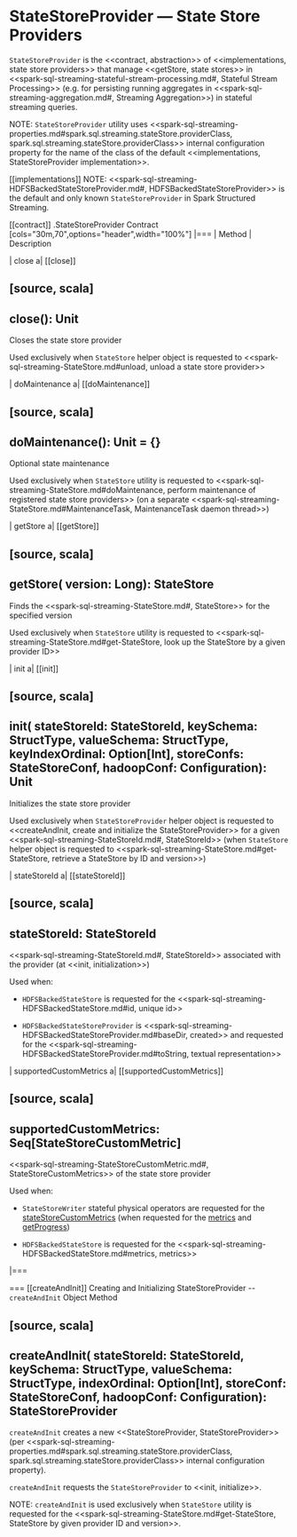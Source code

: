 # StateStoreProvider &mdash; State Store Providers

`StateStoreProvider` is the <<contract, abstraction>> of <<implementations, state store providers>> that manage <<getStore, state stores>> in <<spark-sql-streaming-stateful-stream-processing.md#, Stateful Stream Processing>> (e.g. for persisting running aggregates in <<spark-sql-streaming-aggregation.md#, Streaming Aggregation>>) in stateful streaming queries.

NOTE: `StateStoreProvider` utility uses <<spark-sql-streaming-properties.md#spark.sql.streaming.stateStore.providerClass, spark.sql.streaming.stateStore.providerClass>> internal configuration property for the name of the class of the default <<implementations, StateStoreProvider implementation>>.

[[implementations]]
NOTE: <<spark-sql-streaming-HDFSBackedStateStoreProvider.md#, HDFSBackedStateStoreProvider>> is the default and only known `StateStoreProvider` in Spark Structured Streaming.

[[contract]]
.StateStoreProvider Contract
[cols="30m,70",options="header",width="100%"]
|===
| Method
| Description

| close
a| [[close]]

[source, scala]
----
close(): Unit
----

Closes the state store provider

Used exclusively when `StateStore` helper object is requested to <<spark-sql-streaming-StateStore.md#unload, unload a state store provider>>

| doMaintenance
a| [[doMaintenance]]

[source, scala]
----
doMaintenance(): Unit = {}
----

Optional state maintenance

Used exclusively when `StateStore` utility is requested to <<spark-sql-streaming-StateStore.md#doMaintenance, perform maintenance of registered state store providers>> (on a separate <<spark-sql-streaming-StateStore.md#MaintenanceTask, MaintenanceTask daemon thread>>)

| getStore
a| [[getStore]]

[source, scala]
----
getStore(
  version: Long): StateStore
----

Finds the <<spark-sql-streaming-StateStore.md#, StateStore>> for the specified version

Used exclusively when `StateStore` utility is requested to <<spark-sql-streaming-StateStore.md#get-StateStore, look up the StateStore by a given provider ID>>

| init
a| [[init]]

[source, scala]
----
init(
  stateStoreId: StateStoreId,
  keySchema: StructType,
  valueSchema: StructType,
  keyIndexOrdinal: Option[Int],
  storeConfs: StateStoreConf,
  hadoopConf: Configuration): Unit
----

Initializes the state store provider

Used exclusively when `StateStoreProvider` helper object is requested to <<createAndInit, create and initialize the StateStoreProvider>> for a given <<spark-sql-streaming-StateStoreId.md#, StateStoreId>> (when `StateStore` helper object is requested to <<spark-sql-streaming-StateStore.md#get-StateStore, retrieve a StateStore by ID and version>>)

| stateStoreId
a| [[stateStoreId]]

[source, scala]
----
stateStoreId: StateStoreId
----

<<spark-sql-streaming-StateStoreId.md#, StateStoreId>> associated with the provider (at <<init, initialization>>)

Used when:

* `HDFSBackedStateStore` is requested for the <<spark-sql-streaming-HDFSBackedStateStore.md#id, unique id>>

* `HDFSBackedStateStoreProvider` is <<spark-sql-streaming-HDFSBackedStateStoreProvider.md#baseDir, created>> and requested for the <<spark-sql-streaming-HDFSBackedStateStoreProvider.md#toString, textual representation>>

| supportedCustomMetrics
a| [[supportedCustomMetrics]]

[source, scala]
----
supportedCustomMetrics: Seq[StateStoreCustomMetric]
----

<<spark-sql-streaming-StateStoreCustomMetric.md#, StateStoreCustomMetrics>> of the state store provider

Used when:

* `StateStoreWriter` stateful physical operators are requested for the [stateStoreCustomMetrics](physical-operators/StateStoreWriter.md#stateStoreCustomMetrics) (when requested for the [metrics](physical-operators/StateStoreWriter.md#metrics) and [getProgress](physical-operators/StateStoreWriter.md#getProgress))

* `HDFSBackedStateStore` is requested for the <<spark-sql-streaming-HDFSBackedStateStore.md#metrics, metrics>>

|===

=== [[createAndInit]] Creating and Initializing StateStoreProvider -- `createAndInit` Object Method

[source, scala]
----
createAndInit(
  stateStoreId: StateStoreId,
  keySchema: StructType,
  valueSchema: StructType,
  indexOrdinal: Option[Int],
  storeConf: StateStoreConf,
  hadoopConf: Configuration): StateStoreProvider
----

`createAndInit` creates a new <<StateStoreProvider, StateStoreProvider>> (per <<spark-sql-streaming-properties.md#spark.sql.streaming.stateStore.providerClass, spark.sql.streaming.stateStore.providerClass>> internal configuration property).

`createAndInit` requests the `StateStoreProvider` to <<init, initialize>>.

NOTE: `createAndInit` is used exclusively when `StateStore` utility is requested for the <<spark-sql-streaming-StateStore.md#get-StateStore, StateStore by given provider ID and version>>.
